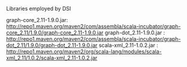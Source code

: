 Libraries employed by DSI

graph-core_2.11-1.9.0.jar: http://repo1.maven.org/maven2/com/assembla/scala-incubator/graph-core_2.11/1.9.0/graph-core_2.11-1.9.0.jar
graph-dot_2.11-1.9.0.jar : http://repo1.maven.org/maven2/com/assembla/scala-incubator/graph-dot_2.11/1.9.0/graph-dot_2.11-1.9.0.jar
scala-xml_2.11-1.0.2.jar : http://repo1.maven.org/maven2/org/scala-lang/modules/scala-xml_2.11/1.0.2/scala-xml_2.11-1.0.2.jar
